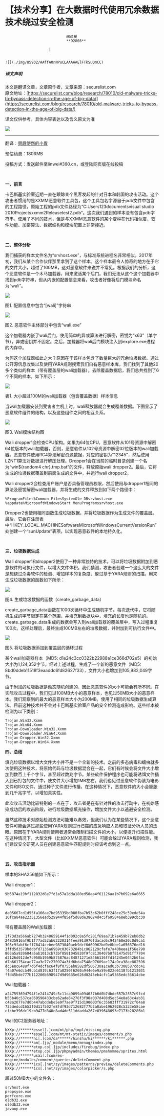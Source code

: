 
# 【技术分享】在大数据时代使用冗余数据技术绕过安全检测


                                阅读量   
                                **92866**
                            
                        |
                        
                                                                                                                                    ![](./img/85932/AAffA0nNPuCLAAAAAElFTkSuQmCC)
                                                                                            



##### 译文声明

本文是翻译文章，文章原作者，文章来源：securelist.com
                                <br>原文地址：[https://securelist.com/blog/research/78010/old-malware-tricks-to-bypass-detection-in-the-age-of-big-data/](https://securelist.com/blog/research/78010/old-malware-tricks-to-bypass-detection-in-the-age-of-big-data/)

译文仅供参考，具体内容表达以及含义原文为准

**[![](./img/85932/t0140c38a35465738e9.jpg)](./img/85932/t0140c38a35465738e9.jpg)**

****

翻译：[興趣使然的小胃](http://bobao.360.cn/member/contribute?uid=2819002922)

预估稿费：180RMB

投稿方式：发送邮件至linwei#360.cn，或登陆网页版在线投稿

**<br>**

**一、前言**

卡巴斯基实验室近期一直在跟踪某个黑客发起的针对日本和韩国的攻击活动。这个攻击者惯用的是XXMM恶意软件工具包，这个工具包名字源自于pdb文件中包含的工程路径，原始工程的pdb文件路径为“C:Users123documentsvisual studio 2010Projectsxxmm2Releasetest2.pdb”。这次我们遇到的样本没有包含pdb字符串，使用了不同的技术，但是与XXMM恶意软件的某个变种在代码相似度、软件功能、加密算法、数据结构和模块配置上非常接近。

<br>

**二、整体分析**

我们捕获的样本文件名为“srvhost.exe”，与标准系统进程名非常相似。2017年初，我们从某个合作伙伴那里拿到了这个样本。这个样本最令人惊奇的地方在于它的文件大小，超过了100MB，这对恶意软件来说并不常见。根据我们的分析，这个恶意软件是一个木马加载器，用来激活某个后门。我们无法从这个这个加载器中找到pdb字符串，但从内嵌的配置信息来看，攻击者好像将后门模块命名为“wali”。

[![](./img/85932/AAffA0nNPuCLAAAAAElFTkSuQmCC)](https://p2.ssl.qhimg.com/t01da5ed53a6e9270e1.png)

图1. 配置信息中包含“[wali]”字符串

[![](./img/85932/AAffA0nNPuCLAAAAAElFTkSuQmCC)](https://p1.ssl.qhimg.com/t01ab16161a802b8ca6.png)

图2. 恶意软件主体部分中包含“wali.exe”

这个加载器内嵌了wali后门，使用简单的异或算法进行解密，密钥为“x63”（单字节），异或密钥并不固定。之后，加载器将wali后门模块注入到iexplore.exe进程的内存中。

为何这个加载器如此之大？原因在于该样本包含了数量巨大的冗余垃圾数据。通过公开源信息收集以及使用YARA规则搜索我们自有恶意样本库，我们找到了其他20多个类似的样本（带有覆盖层的wali加载器）。去除覆盖数据后，我们总共找到了6个不同的样本，如下所示：

[![](./img/85932/AAffA0nNPuCLAAAAAElFTkSuQmCC)](https://p0.ssl.qhimg.com/t01f9ade9d5dc81dee9.png)

表1. 大小超过100M的wali加载器（包含覆盖数据）样本信息

当wali加载器安装到受害者主机上时，wali释放器就会生成覆盖数据。下图显示了恶意软件组件的结构，以及这些组件之间的相互关系。

[![](./img/85932/AAffA0nNPuCLAAAAAElFTkSuQmCC)](https://p2.ssl.qhimg.com/t01cf8c6c46554ab273.png)

图3. Wali模块结构图

Wali dropper1会检查CPU架构。如果为64位CPU，恶意软件从101号资源中解密64位版本的wali加载器，否则，恶意软件从102号资源中解密32位版本的wali加载器。恶意软件使用RC4算法解密资源数据，对应的密钥为“12345”，然后使用LZNT1算法对数据进行解压处理。Dropper1会在当前的临时目录创建一个名为“win${random4 chr}.tmp.bat”的文件，释放原始wali dropper2。最后，它将生成的垃圾数据覆盖到前面生成的文件中，并运行wali dropper2。

Wali dropper2会检查用户账户是否具备管理员权限，然后使用与dropper1相同的算法及密钥解密wali加载器，并将生成的文件释放到如下两个路径中：



```
%ProgramFiles%Common FilesSystemOle DBsrvhost.exe
%appdata%MicrosoftWindowsStart MenuProgramssrvhost.exe
```

Dropper2也使用相同函数生成垃圾数据，并将垃圾数据作为生成文件的覆盖层。最后，它会在注册表中“HKEY_LOCAL_MACHINESoftwareMicrosoftWindowsCurrentVersionRun”处创建一个“sunUpdate”表项，以实现恶意软件的本地持久化。

<br>

**三、垃圾数据生成**

Wali dropper1和dropper2使用了一种非常独特的技术，可以将垃圾数据附加到恶意软件的可执行文件，以增大文件体积。我们猜测，攻击者创建一个这么大的文件是想绕过杀毒软件的检测、增加样本的复杂度、躲过基于YARA规则的扫描。用来生成垃圾数据的函数如下所示：

[![](./img/85932/AAffA0nNPuCLAAAAAElFTkSuQmCC)](https://p5.ssl.qhimg.com/t011e572efe588945b7.png)

图4. 生成垃圾数据的函数（create_garbage_data）

create_garbage_data函数在1000次循环中生成随机字节。每次迭代中，它将随机生成的字节限定在某个范围，并填充到数据块中，填充的长度也是随机的。create_garbage_data生成的数据会写入到wali加载器的覆盖层中，写入过程重复100次。这样处理后，最终生成100MB左右的垃圾数据，并附加到可执行文件中。

[![](./img/85932/AAffA0nNPuCLAAAAAElFTkSuQmCC)](https://p5.ssl.qhimg.com/t01bea370fb6f5f8fbf.png)

图5. 将垃圾数据添加到覆盖层的循环过程

某个wali加载器样本（MD5: d1e24c3cc0322b22988a1ce366d702e5）的初始大小为1,124,352字节，经过上述过程，生成了一个新的恶意文件（MD5: 8bd0ddeb11518f3eaaddc6fd82627f33），文件大小也增加到105,982,049字节。

由于附加的垃圾数据是动态随机创建的，因此恶意软件的大小可能会有所不同。在实际攻击过程中，我们见过100MB大小的恶意样本，也见过50MB大小的恶意样本。我们观察到的最大的恶意样本大小为200MB，使用了相同的垃圾数据生成算法。目前这种技术并不会对卡巴斯基实验室产品的安全检测造成影响。这些样本被检测为以下类别：



```
Trojan.Win32.Xxmm
Trojan.Win64.Xxmm
Trojan-Downloader.Win32.Xxmm
Trojan-Downloader.Win64.Xxmm
Trojan-Dropper.Win32.Xxmm
Trojan-Dropper.Win64.Xxmm
```



**四、总结**

填充垃圾数据以增大文件大小并不是一个全新的技术。之前的多态病毒和蠕虫就多次使用这种技术，将原始代码与垃圾数据混合在一起，它们有时候会将文件大小增加到数百上千个字节，甚至超过数兆字节。某些软件保护程序也可能将诱饵文件插入到已打包的文件中，使文件大小增加1MB左右。我们也见过恶意软件伪装为电影文件和ISO文件，通过种子文件进行传播，在这种情况下，恶意软件的大小会膨胀到几千兆字节，以增加真实性。

此次攻击活动比较特别的一点在于，攻击者是在有针对性的攻击行动中，在初始感染成功后的攻击阶段，进行垃圾数据填充操作，增加文件大小以逃避安全检测。

虽然这种技术对原始检测方法可能难以奏效，但我们认为在某些情况下，这个恶意软件可能会逃过那些使用YARA规则进行扫描的应急响应人员和取证分析人员的法眼。原因在于YARA规则使用者通常会限制扫描文件的大小，以便提升扫描性能。在这种情况下，大型文件（比如XXMM恶意软件）可能会躲过YARA规则检测，我们建议安全研究人员在创建恶意软件匹配规则时应该考虑到这一点。

<br>

**五、攻击指示器**

样本的SHA256值如下所示：

Wali dropper1：

```
9b5874a19bf112832d8e7fd1a57a2dda180ed50aa4f61126aa1b7b692e6a6665
```

Wali dropper2：



```
da05667cd1d55fa166ae7bd95335bd080fba7b53c62b0fff248ce25c59ede54a
10fca84ae22351356ead529944f85ef5d68de38024d4c5f6058468eb399cbc30
```

带有覆盖层的Wali加载器：



```
1f73d3a566ab7274b3248659144f1d092c8a5fc281f69aa71b7e459b72eb6db2
24835916af9b1f77ad52ab62220314feea91d976fdacad6c942468e20c0d9ca1
303c9fabf6cff78414cebee9873040aeb9dcf6d69962bd9e0bbe1a656376ed16
3ffd5d3579bddbfd7136a6969c03673284b1c862129cfafe7a40beea1f56e790
803a5a920684a5ab1013cb73bf8581045820f9fc8130407b8f81475d91ff7704
d2126d012de7c958b1969b875876ac84871271e8466136ffd14245e0442b6fac
d7b661754cae77aa3e77c270974a3fd6bda7548d97609ac174a9ca38ee802596
dc5e8c6488f7d6f4dcfac64f8f0755eb8582df506730a1ced03b7308587cdc41
f4a07e6dcb49cb1d819c63f17a8250f6260a944e6e9a59e822e6118fb1213031
ffd45bde777b112206b698947d9d9635e626d0245eb4cfc1a9365edc36614cbe
```

Wali加载器：



```
a24759369d794f1e2414749c5c11ca9099a094637b6d0b7dbde557b2357c9fcd
b55b40c537ca859590433cbe62ade84276f3f90a037d408d5ec54e8a63c4ab31
c48a2077e7d0b447abddebe5e9f7ae9f715d190603f6c35683fff31972cf04a8
725dedcd1653f0d11f502fe8fdf93d712682f77b2a0abe1962928c5333e58cae
cfcbe396dc19cb9477d840e8ad4de511ddadda267e039648693e7173b20286b1
```

Wali的C2服务器地址：



```
hXXp://******essel[.]com/mt/php/tmpl/missing.php
hXXp://******essel[.]com/mt/mt-static/images/comment/s.php
hXXp://******hi[.]com/da******/hinshu/ki******/ki******.php
hXXp://******an[.]jp/_module/menu/menug/index.php
hXXp://******etop.co[.]jp/includes/firebug/index.php
hXXp://******etop.co[.]jp/phpmyadmin/themes/pmahomme/sprites.html
hXXp://******usai[.]com/ex-engine/modules/comment/queries/deleteComment.php
hXXp://******1cs[.]net/zy/images/patterns/preview/deleteComments.php
hXXp://******1cs[.]net/zy/images/colorpicker/s.php
```

超过50MB大小的文件名：



```
srvhost.exe
propsyse.exe
perfcore.exe
oldb32.exe
oledb32.exe
javaup.exe
```

